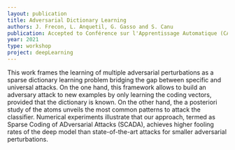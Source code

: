 ```yaml
---
layout: publication
title: Adversarial Dictionary Learning
authors: J. Frecon, L. Anquetil, G. Gasso and S. Canu
publication: Accepted to Conférence sur l'Apprentissage Automatique (CAp)
year: 2021
type: workshop
project: deepLearning
---
```


This work frames the learning of multiple adversarial perturbations as a sparse dictionary learning problem bridging  the gap between specific and universal attacks. On the one hand, this framework allows to build an adversary attack to new examples by only learning the coding vectors, provided that the dictionary is known. On the other hand, the a posteriori study of the atoms unveils the most common patterns to attack the classifier. Numerical experiments illustrate that our approach, termed as Sparse Coding of ADversarial Attacks (SCADA), achieves higher fooling rates of the deep model than state-of-the-art attacks for smaller adversarial perturbations.
